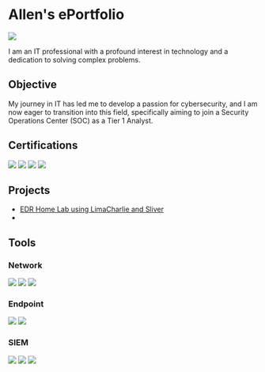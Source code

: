 # Allen's ePortfolio
<a href="https://www.linkedin.com/in/allen-thomas-02077b180/"><img src="https://img.shields.io/badge/-LinkedIn-0072b1?&style=for-the-badge&logo=linkedin&logoColor=white" /></a>

I am an IT professional with a profound interest in technology and a dedication to solving complex problems.

## Objective

My journey in IT has led me to develop a passion for cybersecurity, and I am now eager to transition into this field, specifically aiming to join a Security Operations Center (SOC) as a Tier 1 Analyst.

## Certifications
<div>
<a href="https://www.credly.com/badges/49b19524-7ac0-45bd-b1a4-b0c0b76878ef/public_url/"><img src="https://img.shields.io/badge/-Security%2B-FF0000?&style=for-the-badge&logo=CompTIA&logoColor=white" /></a>
<a href="https://www.credly.com/badges/7f1b836b-1646-4ee0-a0cb-b7f325422751/public_url/"><img src="https://img.shields.io/badge/-Network%2B-007ACC?&style=for-the-badge&logo=CompTIA&logoColor=white" /></a>
<a href="https://learn.microsoft.com/api/credentials/share/en-us/AllenThomas-1564/F26CFAA24B79E69?sharingId=DB46D4C21D69BDCB/"><img src="https://img.shields.io/badge/-AZ--900-4D4D4D?&style=for-the-badge&logo=Microsoft&logoColor=white" /></a>
<a href="https://www.credly.com/badges/c8fa1791-8ae9-4159-96f9-16d05a1c6024/public_url/"><img src="https://img.shields.io/badge/-Splunk%20Core%20Certified%20Power%20User-4D4D4D?&style=for-the-badge&logo=Splunk&logoColor=white" /></a>
</div>

## Projects
- <a href="https://github.com/athomas93/EDR-Home-Lab-Attack-and-Defense/tree/main">EDR Home Lab using LimaCharlie and Sliver</a>
- 
  
## Tools

### Network
<div>
    <img src="https://img.shields.io/badge/-Wireshark-1679A7?&style=for-the-badge&logo=Wireshark&logoColor=white" />
    <img src="https://img.shields.io/badge/-Suricata-EF3B2D?&style=for-the-badge&logo=Suricata&logoColor=white" />
    <img src="https://img.shields.io/badge/-Zeek-777BB4?&style=for-the-badge&logo=Zeek&logoColor=white" />
</div>

### Endpoint
<div>
    <img src="https://img.shields.io/badge/-Microsoft_Defender_for_Endpoint-00A4EF?&style=for-the-badge&logo=Microsoft&logoColor=white" />
    <img src="https://img.shields.io/badge/-Velociraptor-4B275F?&style=for-the-badge&logo=Velociraptor&logoColor=white" />
</div>

### SIEM
<div>
    <img src="https://img.shields.io/badge/-Microsoft_Sentinel-0078D4?&style=for-the-badge&logo=Microsoft&logoColor=white" />
    <img src="https://img.shields.io/badge/-Splunk-000000?&style=for-the-badge&logo=Splunk&logoColor=white" />
    <img src="https://img.shields.io/badge/-Elastic-005571?&style=for-the-badge&logo=Elastic&logoColor=white" />
</div>

